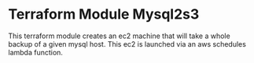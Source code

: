 # Terraform Module Mysql2s3

This terraform module creates an ec2 machine that will take a whole backup of a given mysql host. This ec2 is launched via an aws schedules lambda function.


